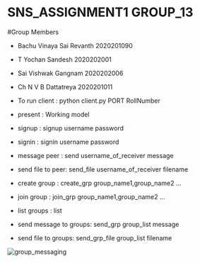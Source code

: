 # SNS_ASSIGNMENT1 GROUP_13

#Group Members

* Bachu Vinaya Sai Revanth    2020201090
* T Yochan Sandesh            2020202001
* Sai Vishwak Gangnam         2020202006
* Ch N V B Dattatreya         2020201011


* To run client : python client.py PORT RollNumber

* present : Working model
* signup : signup username password
* signin : signin username password
* message peer : send username_of_receiver message
* send file to peer: send_file username_of_receiver filename
* create group : create_grp group_name1,group_name2 ...
* join group : join_grp group_name1,group_name2 ...
* list groups : list 
* send message to groups: send_grp group_list message
* send file to groups: send_grp_file group_list filename

![group_messaging](https://user-images.githubusercontent.com/70585835/105977141-0854f800-60b7-11eb-9dcd-54977cbfcd18.jpg)
